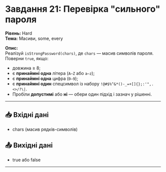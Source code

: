 # Завдання 21: Перевірка "сильного" пароля
**Рівень:** Hard  
**Тема:** Масиви, some, every  

**Опис:**  
Реалізуй `isStrongPassword(chars)`, де `chars` — масив символів пароля. Поверни `true`, якщо:
- довжина ≥ 8;
- є **принаймні одна** літера (`A–Z` або `a–z`);
- є **принаймні одна** цифра (`0–9`);
- є **принаймні один** спецсимвол із набору `!@#$%^&*()-_=+[]{};:'",.<>/?\|`.
- Пробіли **допустимі** або **ні** — обери один підхід і зазнач у рішенні.

---
## 📥 Вхідні дані
- chars (масив рядків-символів)

## 📤 Вихідні дані
- true або false

---
